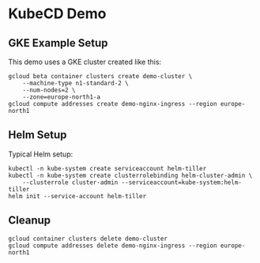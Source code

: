 # KubeCD Demo

## GKE Example Setup

This demo uses a GKE cluster created like this:

```
gcloud beta container clusters create demo-cluster \
    --machine-type n1-standard-2 \
	--num-nodes=2 \
	--zone=europe-north1-a
gcloud compute addresses create demo-nginx-ingress --region europe-north1
```

## Helm Setup

Typical Helm setup:

```
kubectl -n kube-system create serviceaccount helm-tiller
kubectl -n kube-system create clusterrolebinding helm-cluster-admin \
    --clusterrole cluster-admin --serviceaccount=kube-system:helm-tiller
helm init --service-account helm-tiller
```

## Cleanup

```
gcloud container clusters delete demo-cluster
gcloud compute addresses delete demo-nginx-ingress --region europe-north1
```
